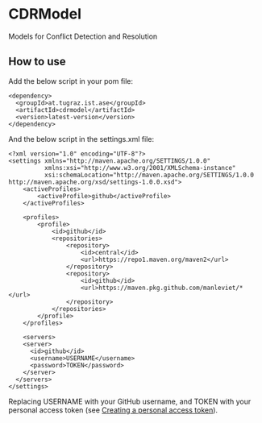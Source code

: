 # CDRModel
Models for Conflict Detection and Resolution

## How to use

Add the below script in your pom file:

```
<dependency>
  <groupId>at.tugraz.ist.ase</groupId>
  <artifactId>cdrmodel</artifactId>
  <version>latest-version</version>
</dependency>
```

And the below script in the settings.xml file:

```
<?xml version="1.0" encoding="UTF-8"?>
<settings xmlns="http://maven.apache.org/SETTINGS/1.0.0"
          xmlns:xsi="http://www.w3.org/2001/XMLSchema-instance"
          xsi:schemaLocation="http://maven.apache.org/SETTINGS/1.0.0 http://maven.apache.org/xsd/settings-1.0.0.xsd">
    <activeProfiles>
        <activeProfile>github</activeProfile>
    </activeProfiles>

    <profiles>
        <profile>
            <id>github</id>
            <repositories>
                <repository>
                    <id>central</id>
                    <url>https://repo1.maven.org/maven2</url>
                </repository>
                <repository>
                    <id>github</id>
                    <url>https://maven.pkg.github.com/manleviet/*</url>
                </repository>
            </repositories>
        </profile>
    </profiles>
    
    <servers>
    <server>
      <id>github</id>
      <username>USERNAME</username>
      <password>TOKEN</password>
    </server>
  </servers>
</settings>
```
Replacing USERNAME with your GitHub username, and TOKEN with your personal access token (see [Creating a personal access token](https://docs.github.com/en/authentication/keeping-your-account-and-data-secure/creating-a-personal-access-token)).
